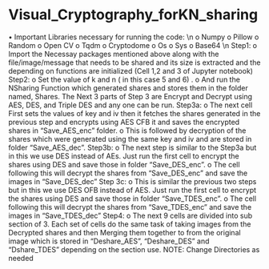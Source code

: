 # Visual_Cryptography_forKN_sharing

•	Important Libraries necessary for running the code: \n
o	Numpy
o	Pillow
o	Random
o	Open CV
o	Tqdm
o	Cryptodome
o	Os
o	Sys
o	Base64 \n
Step1:
o	Import the Necessay packages mentioned above along with the file/image/message that needs to be shared and its size is extracted and the depending on functions are initialized (Cell 1,2 and 3 of Jupyter notebook) 
Step2:
o	Set the value of k and n ( in this case 5 and 6) .
o	 And run the NSharing Function which generated shares and stores them in the folder named, Shares.
The Next 3 parts of Step 3 are Encrypt and Decrypt using AES, DES, and Triple DES and any one can be run.
Step3a:
o	The next cell First sets the values of key and iv then it fetches the shares generated in the previous step and encrypts using AES CFB it and saves the encrypted shares in “Save_AES_enc” folder.
o	This is followed by  decryption of the shares which were generated using the same key and iv and are stored in folder “Save_AES_dec”.
Step3b: 
o	The next step is similar to the Step3a but in this we use DES instead of AEs. Just run the first cell to encrypt the shares using DES and save those in folder “Save_DES_enc”.
o	The cell following this will decrypt the shares from “Save_DES_enc” and save the images in “Save_DES_dec”
Step 3c:
o	This is similar the previous two steps but in this we use DES OFB instead of AES. Just run the first cell to encrypt the shares using DES and save those in folder “Save_TDES_enc”.
o	The cell following this will decrypt the shares from “Save_TDES_enc” and save the images in “Save_TDES_dec”
Step4:
o	The next 9 cells are divided into sub section of 3. Each set of cells do the same task of taking images from the Decrypted shares and then Merging them together to from the original image which is stored in “Deshare_AES”, “Deshare_DES” and “Dshare_TDES” depending on the section use.
NOTE: Change Directories as needed

